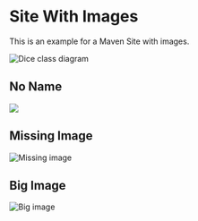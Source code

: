 # Site With Images

This is an example for a Maven Site with images.

![Dice class diagram][dice-class_diagram]

## No Name

![][dice-class_diagram]

## Missing Image

![Missing image][missing-image]

## Big Image

![Big image][big-image]

[big-image]: ./images/Fronalpstock_big.jpg
[dice-class_diagram]: ./images/example_class_diagram.png
[missing-image]: ./images/missing.jpg